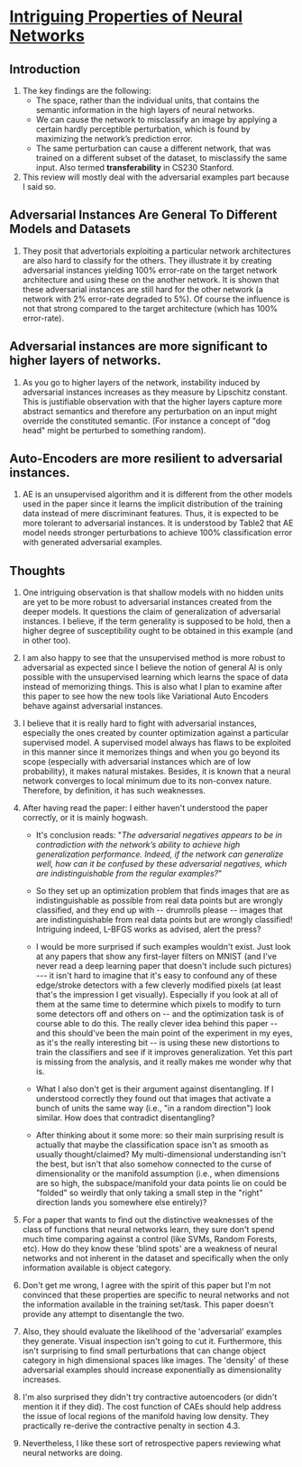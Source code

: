 # [Intriguing Properties of Neural Networks](https://arxiv.org/abs/1312.6199)

## Introduction

1. The key findings are the following:
    * The space, rather than the individual units, that contains the semantic information in the high layers of neural networks.
    * We can cause the network to misclassify an image by applying a certain hardly perceptible perturbation, which is found by maximizing the network’s prediction error.
    * The same perturbation can cause a different network, that was trained on a different subset of the dataset, to misclassify the same input. Also termed **transferability** in CS230 Stanford.
2. This review will mostly deal with the adversarial examples part because I said so.

## Adversarial Instances Are General To Different Models and Datasets

1. They posit that advertorials exploiting a particular network architectures are also hard to classify for the others. They illustrate it by creating adversarial instances yielding 100% error-rate on the target network architecture and using these on the another network. It is shown that these adversarial instances are still hard for the other network (a network with 2% error-rate degraded to 5%). Of course the influence is not that strong compared to the target architecture (which has 100% error-rate).

## Adversarial instances are more significant to higher layers of networks.

1. As you go to higher layers of the network, instability induced by adversarial instances increases as they measure by Lipschitz constant. This is justifiable observation with that the higher layers capture more abstract semantics and therefore any perturbation on an input might override the constituted semantic. (For instance a concept of "dog head" might be perturbed to something random).

## Auto-Encoders are more resilient to adversarial instances.

1. AE is an unsupervised algorithm and it is different from the other models used in the paper since it learns the implicit distribution of the training data instead of mere discriminant features. Thus, it is expected to be more tolerant to adversarial instances. It is understood by Table2 that AE model needs stronger perturbations to achieve 100% classification error with generated adversarial examples.

## Thoughts

1. One intriguing observation is that shallow models with no hidden units are yet to be more robust to adversarial instances created from the deeper models. It questions the claim of generalization of adversarial instances. I believe, if the term generality is supposed to be hold, then a higher degree of susceptibility ought to be obtained in this example (and in other too).

2. I am also happy to see that the unsupervised method is more robust to adversarial as expected since I believe the notion of general AI is only possible with the unsupervised learning which learns the space of data instead of memorizing things. This is also what I plan to examine after this paper to see how the new tools like Variational Auto Encoders behave against adversarial instances.

3. I believe that it is really hard to fight with adversarial instances, especially the ones created by counter optimization against a particular supervised model. A supervised model always has flaws to be exploited in this manner since it memorizes things and when you go beyond its scope (especially with adversarial instances which are of low probability), it makes natural mistakes. Besides, it is known that a neural network converges to local minimum due to its non-convex nature. Therefore, by definition, it has such weaknesses.

4. After having read the paper: I either haven't understood the paper correctly, or it is mainly hogwash.

    * It's conclusion reads: "*The adversarial negatives appears to be in contradiction with the network’s ability to achieve high generalization performance. Indeed, if the network can generalize well, how can it be confused by these adversarial negatives, which are indistinguishable from the regular examples?*"

    * So they set up an optimization problem that finds images that are as indistinguishable as possible from real data points but are wrongly classified, and they end up with -- drumrolls please -- images that are indistinguishable from real data points but are wrongly classified! Intriguing indeed, L-BFGS works as advised, alert the press?

    * I would be more surprised if such examples wouldn't exist. Just look at any papers that show any first-layer filters on MNIST (and I've never read a deep learning paper that doesn't include such pictures) --- it isn't hard to imagine that it's easy to confound any of these edge/stroke detectors with a few cleverly modified pixels (at least that's the impression I get visually). Especially if you look at all of them at the same time to determine which pixels to modify to turn some detectors off and others on -- and the optimization task is of course able to do this. The really clever idea behind this paper -- and this should've been the main point of the experiment in my eyes, as it's the really interesting bit -- is using these new distortions to train the classifiers and see if it improves generalization. Yet this part is missing from the analysis, and it really makes me wonder why that is.

    * What I also don't get is their argument against disentangling. If I understood correctly they found out that images that activate a bunch of units the same way (i.e., "in a random direction") look similar. How does that contradict disentangling?

    * After thinking about it some more: so their main surprising result is actually that maybe the classification space isn't as smooth as usually thought/claimed? My multi-dimensional understanding isn't the best, but isn't that also somehow connected to the curse of dimensionality or the manifold assumption (i.e., when dimensions are so high, the subspace/manifold your data points lie on could be "folded" so weirdly that only taking a small step in the "right" direction lands you somewhere else entirely)?

5. For a paper that wants to find out the distinctive weaknesses of the class of functions that neural networks learn, they sure don't spend much time comparing against a control (like SVMs, Random Forests, etc). How do they know these 'blind spots' are a weakness of neural networks and not inherent in the dataset and specifically when the only information available is object category.

6. Don't get me wrong, I agree with the spirit of this paper but I'm not convinced that these properties are specific to neural networks and not the information available in the training set/task. This paper doesn't provide any attempt to disentangle the two.

7. Also, they should evaluate the likelihood of the 'adversarial' examples they generate. Visual inspection isn't going to cut it. Furthermore, this isn't surprising to find small perturbations that can change object category in high dimensional spaces like images. The 'density' of these adversarial examples should increase exponentially as dimensionality increases.

8. I'm also surprised they didn't try contractive autoencoders (or didn't mention it if they did). The cost function of CAEs should help address the issue of local regions of the manifold having low density. They practically re-derive the contractive penalty in section 4.3.

9. Nevertheless, I like these sort of retrospective papers reviewing what neural networks are doing.

